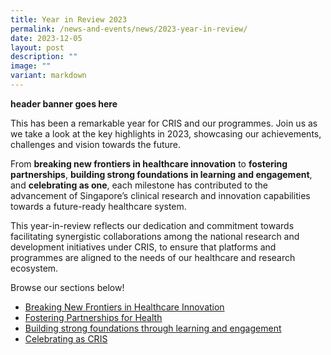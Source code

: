 ```yaml
---
title: Year in Review 2023
permalink: /news-and-events/news/2023-year-in-review/
date: 2023-12-05
layout: post
description: ""
image: ""
variant: markdown
---
```

**header banner goes here**
	
This has been a remarkable year for CRIS and our programmes. Join us as we take a look at the key highlights in 2023, showcasing our achievements, challenges and vision towards the future. 

From **breaking new frontiers in healthcare innovation** to **fostering partnerships**, **building strong foundations in learning and engagement**, and **celebrating as one**, each milestone has contributed to the advancement of Singapore’s clinical research and innovation capabilities towards a future-ready healthcare system.  

This year-in-review reflects our dedication and commitment towards facilitating synergistic collaborations among the national research and development initiatives under CRIS, to ensure that platforms and programmes are aligned to the needs of our healthcare and research ecosystem.

Browse our sections below!

* [Breaking New Frontiers in Healthcare Innovation](/news-and-events/news/2023-newfrontiers/)
* [Fostering Partnerships for Health](/news-and-events/news/2023-partnerships/)
* [Building strong foundations through learning and engagement](/news-and-events/news/2023-learning)
* [Celebrating as CRIS](/news-and-events/news/2023-onecris)